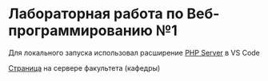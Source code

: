 # Лабораторная работа по Веб-программированию №1

Для локального запуска использовал расширение [PHP Server](https://marketplace.visualstudio.com/items?itemName=brapifra.phpserver) в VS Code

[Страница](https://se.ifmo.ru/~s339052/index.html) на сервере факультета (кафедры)
